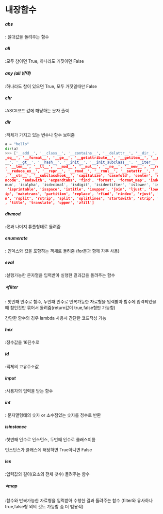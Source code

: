# 내장함수

##### abs

: 절대값을 돌려주는 함수

##### all

:모두 참이면 True, 하나라도 거짓이면 False

##### any (all 반대)

:하나라도 참이 있으면 True, 모두 거짓일때만 False

##### chr

:ASCII코드 값에 해당하는 문자 출력

##### dir

:객체가 가지고 있는 변수나 함수 보여줌

```python
a = "hello"
dir(a)
>>> ['__add__', '__class__', '__contains__', '__delattr__', '__dir__', '__doc__', '_
_eq__', '__format__', '__ge__', '__getattribute__', '__getitem__', '__getnewargs
__', '__gt__', '__hash__', '__init__', '__init_subclass__', '__iter__', '__le__'
, '__len__', '__lt__', '__mod__', '__mul__', '__ne__', '__new__', '__reduce__',
'__reduce_ex__', '__repr__', '__rmod__', '__rmul__', '__setattr__', '__sizeof__'
, '__str__', '__subclasshook__', 'capitalize', 'casefold', 'center', 'count', 'e
ncode', 'endswith', 'expandtabs', 'find', 'format', 'format_map', 'index', 'isal
num', 'isalpha', 'isdecimal', 'isdigit', 'isidentifier', 'islower', 'isnumeric',
 'isprintable', 'isspace', 'istitle', 'isupper', 'join', 'ljust', 'lower', 'lstr
ip', 'maketrans', 'partition', 'replace', 'rfind', 'rindex', 'rjust', 'rpartitio
n', 'rsplit', 'rstrip', 'split', 'splitlines', 'startswith', 'strip', 'swapcase'
, 'title', 'translate', 'upper', 'zfill']
```

##### divmod

:몫과 나머지 튜플형태로 돌려줌

##### enumerate

: 인덱스와 값을 포함하는 객체로 돌려줌 (for문과 함께 자주 사용)

##### eval

:실행가능한 문자열을 입력받아 실행한 결과값을 돌려주는 함수

##### :star:filter

: 첫번째 인수로 함수, 두번째 인수로 반복가능한 자료형을 입력받아 함수에 입력되었을때 참인것만 묶어서 돌려줌(return값이 true,false형만 가능함)

간단한 함수의 경우 lambda 사용시 간단한 코드작성 가능

##### hex

:정수값을 16진수로

##### id

:객체의 고유주소값

##### input

:사용자의 입력을 받는 함수

##### int

: 문자열형태의 숫자 or 소수점있는 숫자를 정수로 반환

##### isinstance

:첫번째 인수로 인스턴스, 두번째 인수로 클래스이름

인스턴스가 클래스에 해당하면 True아니면 False

##### len

:입력값의 길이(요소의 전체 갯수) 돌려주는 함수

##### :star:map

:함수와 반복가능한 자료형을 입력받아 수행한 결과 돌려주는 함수 (filter와 유사하나 true,false형 외의 것도 가능함 좀 더 범용적)